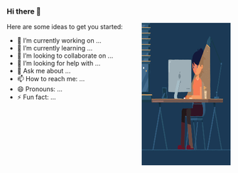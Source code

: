 ### Hi there 👋


 <img align="right" alt="GIF" src="https://github.com/RouaBoussetta/RouaBoussetta/blob/main/computer.gif" width="200" height="320" />
Here are some ideas to get you started:

- 🔭 I’m currently working on ...
- 🌱 I’m currently learning ...
- 👯 I’m looking to collaborate on ...
- 🤔 I’m looking for help with ...
- 💬 Ask me about ...
- 📫 How to reach me: ...
- 😄 Pronouns: ...
- ⚡ Fun fact: ...

